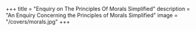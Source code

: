 +++
title       = "Enquiry on The Principles Of Morals Simplified"
description = "An Enquiry Concerning the Principles of Morals Simplified"
image = "/covers/morals.jpg"
+++
